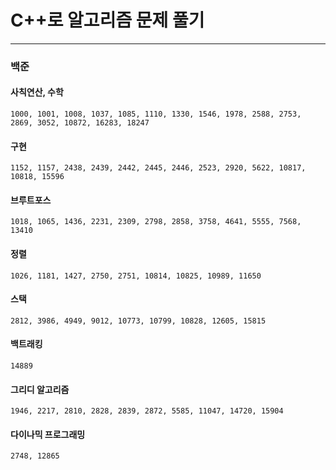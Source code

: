 # C++로 알고리즘 문제 풀기

---

### 백준

#### 사칙연산, 수학

```
1000, 1001, 1008, 1037, 1085, 1110, 1330, 1546, 1978, 2588, 2753, 2869, 3052, 10872, 16283, 18247
```

#### 구현

```
1152, 1157, 2438, 2439, 2442, 2445, 2446, 2523, 2920, 5622, 10817, 10818, 15596
```

#### 브루트포스

```
1018, 1065, 1436, 2231, 2309, 2798, 2858, 3758, 4641, 5555, 7568, 13410
```

#### 정렬

```
1026, 1181, 1427, 2750, 2751, 10814, 10825, 10989, 11650
```

#### 스택

```
2812, 3986, 4949, 9012, 10773, 10799, 10828, 12605, 15815
```

#### 백트래킹

```
14889
```

#### 그리디 알고리즘

```
1946, 2217, 2810, 2828, 2839, 2872, 5585, 11047, 14720, 15904
```

#### 다이나믹 프로그래밍

```
2748, 12865
```
